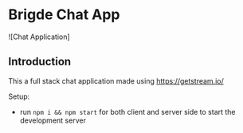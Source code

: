 # Brigde Chat App

![Chat Application]

## Introduction
This a full stack chat application made using https://getstream.io/

Setup:
- run ```npm i && npm start``` for both client and server side to start the development server
